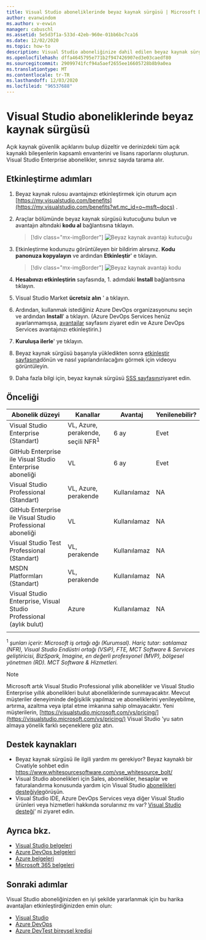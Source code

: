 ```yaml
---
title: Visual Studio aboneliklerinde beyaz kaynak sürgüsü | Microsoft Docs
author: evanwindom
ms.author: v-evwin
manager: cabuschl
ms.assetid: 5e5d3f1a-533d-42eb-960e-01bb6bc7ca16
ms.date: 12/02/2020
ms.topic: how-to
description: Visual Studio aboneliğinize dahil edilen beyaz kaynak sürgüsü aboneliğini nasıl etkinleştireceğinizi öğrenin.
ms.openlocfilehash: dffa4645795e771b2f947426907ed3e03caedf80
ms.sourcegitcommit: 29099741fcf94a5aef2655ee16605728b8b9a0ea
ms.translationtype: MT
ms.contentlocale: tr-TR
ms.lasthandoff: 12/03/2020
ms.locfileid: "96537688"
---
```

# <a name="whitesource-bolt-in-visual-studio-subscriptions"></a>Visual Studio aboneliklerinde beyaz kaynak sürgüsü

Açık kaynak güvenlik açıklarını bulup düzeltir ve derinizdeki tüm açık kaynaklı bileşenlerin kapsamlı envanterini ve lisans raporlarını oluşturun. Visual Studio Enterprise abonelikler, sınırsız sayıda tarama alır.

## <a name="activation-steps"></a>Etkinleştirme adımları

1. Beyaz kaynak rulosu avantajınızı etkinleştirmek için oturum açın [https://my.visualstudio.com/benefits](https://my.visualstudio.com/benefits?wt.mc_id=o~msft~docs) .

2. Araçlar bölümünde beyaz kaynak sürgüsü kutucuğunu bulun ve avantajın altındaki **kodu al** bağlantısına tıklayın.
   > [!div class="mx-imgBorder"]
   > ![Beyaz kaynak avantajı kutucuğu](_img/vs-whitesource/vs-whitesource-tile.png "Başlamak için beyaz kaynak sürgüsü kutucuğunda ' kodu al ' düğmesine tıklayın.")

3. Etkinleştirme kodunuzu görüntüleyen bir bildirim alırsınız.  **Kodu panonuza kopyalayın** ve ardından **Etkinleştir**' e tıklayın.
   > [!div class="mx-imgBorder"]
   > ![Beyaz kaynak avantajı kodu ](_img/vs-whitesource/vs-whitesource-code.png "Kodu panonuza kopyalayın ve ardından ' etkinleştir 'e tıklayın.")

4. **Hesabınızı etkinleştirin** sayfasında, 1. adımdaki **Install** bağlantısına tıklayın.
5. Visual Studio Market **ücretsiz alın** ' a tıklayın.
6. Ardından, kullanmak istediğiniz Azure DevOps organizasyonunu seçin ve ardından **Install**' a tıklayın.  (Azure DevOps Services henüz ayarlanmamışsa, [avantajlar](https://my.visualstudio.com/benefits) sayfasını ziyaret edin ve Azure DevOps Services avantajınızı etkinleştirin.)

7. **Kuruluşa ilerle**' ye tıklayın.
8. Beyaz kaynak sürgüsü başarıyla yükledikten sonra [etkinleştir sayfasına](https://bolt.whitesourcesoftware.com/whitesource-bolt-azure-devops#activate)dönün ve nasıl yapılandırılacağını görmek için videoyu görüntüleyin. 
9. Daha fazla bilgi için, beyaz kaynak sürgüsü [SSS sayfasını](https://bolt.whitesourcesoftware.com/azure/faq/)ziyaret edin. 

## <a name="eligibility"></a>Önceliği

| Abonelik düzeyi                                                 |     Kanallar                                            | Avantaj                                                          | Yenilenebilir?    |
|--------------------------------------------------------------------|---------------------------------------------------------|------------------------------------------------------------------|---------------|
| Visual Studio Enterprise (Standart)   | VL, Azure, perakende, seçili NFR<sup>1</sup> | 6 ay       |  Evet       |
| GitHub Enterprise ile Visual Studio Enterprise aboneliği | VL | 6 ay       |  Evet       |
| Visual Studio Professional (Standart) | VL, Azure, perakende                                       | Kullanılamaz                                                           |NA         |
| GitHub Enterprise ile Visual Studio Professional aboneliği | VL                                      | Kullanılamaz                                                           |NA         |
| Visual Studio Test Professional (Standart)                         | VL, perakende                                              | Kullanılamaz                                                           |NA         |
| MSDN Platformları (Standart)                                          | VL, perakende                                              | Kullanılamaz                                                           |NA         |
| Visual Studio Enterprise, Visual Studio Professional (aylık bulut) | Azure                                       | Kullanılamaz                                                           |NA|
||

<sup>1</sup>  *şunları içerir: Microsoft iş ortağı ağı (Kurumsal).  Hariç tutar: satılamaz (NFR), Visual Studio Endüstri ortağı (VSıP), FTE, MCT Software & Services geliştiricisi, BizSpark, Imagine, en değerli profesyonel (MVP), bölgesel yönetmen (RD).  MCT Software & Hizmetleri.*

> [!NOTE]
> Microsoft artık Visual Studio Professional yıllık abonelikler ve Visual Studio Enterprise yıllık abonelikleri bulut aboneliklerinde sunmayacaktır. Mevcut müşteriler deneyiminde değişiklik yapılmaz ve aboneliklerini yenileyebilme, artırma, azaltma veya iptal etme imkanına sahip olmayacaktır. Yeni müşterilerin, [https://visualstudio.microsoft.com/vs/pricing/](https://visualstudio.microsoft.com/vs/pricing/) Visual Studio 'yu satın almaya yönelik farklı seçeneklere göz atın.

## <a name="support-resources"></a>Destek kaynakları
- Beyaz kaynak sürgüsü ile ilgili yardım mı gerekiyor?  Beyaz kaynaklı bir Cıvatiyle sohbet edin https://www.whitesourcesoftware.com/vse_whitesource_bolt/
- Visual Studio abonelikleri için Sales, abonelikler, hesaplar ve faturalandırma konusunda yardım için Visual Studio [abonelikleri desteğiyle](https://visualstudio.microsoft.com/subscriptions/support/)görüşün.
- Visual Studio IDE, Azure DevOps Services veya diğer Visual Studio ürünleri veya hizmetleri hakkında sorularınız mı var?  [Visual Studio desteği](https://visualstudio.microsoft.com/support/)' ni ziyaret edin.

## <a name="see-also"></a>Ayrıca bkz.
- [Visual Studio belgeleri](/visualstudio/)
- [Azure DevOps belgeleri](/azure/devops/)
- [Azure belgeleri](/azure/)
- [Microsoft 365 belgeleri](/microsoft-365/)

## <a name="next-steps"></a>Sonraki adımlar
Visual Studio aboneliğinizden en iyi şekilde yararlanmak için bu harika avantajları etkinleştirdiğinizden emin olun:
- [Visual Studio](vs-ide-benefit.md)
- [Azure DevOps](vs-azure-devops.md)
- [Azure DevTest bireysel kredisi](vs-azure.md)